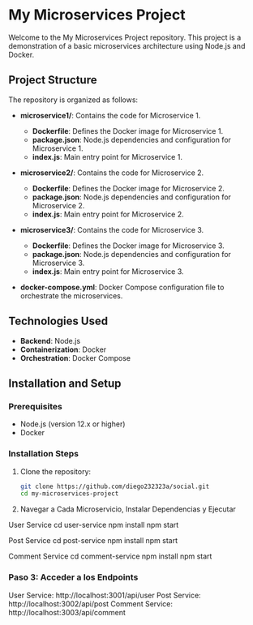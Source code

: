 # My Microservices Project

Welcome to the My Microservices Project repository. This project is a demonstration of a basic microservices architecture using Node.js and Docker.

## Project Structure

The repository is organized as follows:

- **microservice1/**: Contains the code for Microservice 1.
  - **Dockerfile**: Defines the Docker image for Microservice 1.
  - **package.json**: Node.js dependencies and configuration for Microservice 1.
  - **index.js**: Main entry point for Microservice 1.

- **microservice2/**: Contains the code for Microservice 2.
  - **Dockerfile**: Defines the Docker image for Microservice 2.
  - **package.json**: Node.js dependencies and configuration for Microservice 2.
  - **index.js**: Main entry point for Microservice 2.

- **microservice3/**: Contains the code for Microservice 3.
  - **Dockerfile**: Defines the Docker image for Microservice 3.
  - **package.json**: Node.js dependencies and configuration for Microservice 3.
  - **index.js**: Main entry point for Microservice 3.

- **docker-compose.yml**: Docker Compose configuration file to orchestrate the microservices.

## Technologies Used

- **Backend**: Node.js
- **Containerization**: Docker
- **Orchestration**: Docker Compose

## Installation and Setup

### Prerequisites

- Node.js (version 12.x or higher)
- Docker

### Installation Steps

1. Clone the repository:

   ```bash
   git clone https://github.com/diego232323a/social.git
   cd my-microservices-project

2. Navegar a Cada Microservicio, Instalar Dependencias y Ejecutar

User Service
    cd user-service
    npm install
    npm start

Post Service
    cd post-service
    npm install
    npm start

Comment Service
    cd comment-service
    npm install
    npm start

### Paso 3: Acceder a los Endpoints

User Service: http://localhost:3001/api/user
Post Service: http://localhost:3002/api/post
Comment Service: http://localhost:3003/api/comment